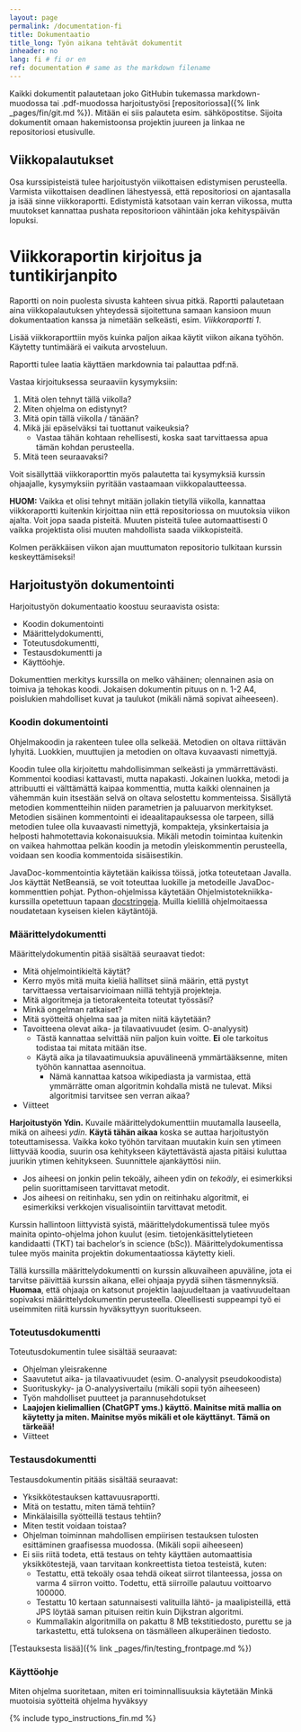 ```yaml
---
layout: page
permalink: /documentation-fi
title: Dokumentaatio
title_long: Työn aikana tehtävät dokumentit
inheader: no
lang: fi # fi or en
ref: documentation # same as the markdown filename
---
```

Kaikki dokumentit palautetaan joko GitHubin tukemassa markdown-muodossa tai .pdf-muodossa
harjoitustyösi [repositoriossa]({% link _pages/fin/git.md %}). 
Mitään ei siis palauteta esim. sähköpostitse. 
Sijoita dokumentit omaan hakemistoonsa projektin juureen ja linkaa ne repositoriosi etusivulle.

## Viikkopalautukset
Osa kurssipisteistä tulee harjoitustyön viikottaisen edistymisen perusteella. 
Varmista viikottaisen deadlinen lähestyessä, että repositoriosi on ajantasalla ja 
isää sinne viikkoraportti. Edistymistä katsotaan vain kerran viikossa, mutta muutokset kannattaa 
pushata repositorioon vähintään joka kehityspäivän lopuksi.

# Viikkoraportin kirjoitus ja tuntikirjanpito
Raportti on noin puolesta sivusta kahteen sivua pitkä. Raportti palautetaan aina 
viikkopalautuksen yhteydessä sijoitettuna samaan kansioon muun dokumentaation 
kanssa ja nimetään selkeästi, esim. *Viikkoraportti 1*. 

Lisää viikkoraporttiin 
myös kuinka paljon aikaa käytit viikon aikana työhön. 
Käytetty tuntimäärä ei vaikuta arvosteluun.

Raportti tulee laatia käyttäen markdownia tai palauttaa pdf:nä.

Vastaa kirjoituksessa seuraaviin kysymyksiin:
1. Mitä olen tehnyt tällä viikolla?
1. Miten ohjelma on edistynyt?
1. Mitä opin tällä viikolla / tänään?
1. Mikä jäi epäselväksi tai tuottanut vaikeuksia? 
    - Vastaa tähän kohtaan rehellisesti, koska saat tarvittaessa apua tämän kohdan perusteella.
1. Mitä teen seuraavaksi?

Voit sisällyttää viikkoraporttin myös palautetta tai kysymyksiä kurssin ohjaajalle, 
kysymyksiin pyritään vastaamaan viikkopalautteessa.

**HUOM:**
Vaikka et olisi tehnyt mitään jollakin tietyllä viikolla, kannattaa viikkoraportti kuitenkin kirjoittaa niin että repositoriossa on muutoksia viikon ajalta. Voit jopa saada pisteitä. Muuten pisteitä tulee automaattisesti 0 vaikka projektista olisi muuten mahdollista saada viikkopisteitä.

Kolmen peräkkäisen viikon ajan muuttumaton repositorio tulkitaan kurssin keskeyttämiseksi!

## Harjoitustyön dokumentointi

Harjoitustyön dokumentaatio koostuu seuraavista 
osista:
- Koodin dokumentointi
- Määrittelydokumentti, 
- Toteutusdokumentti, 
- Testausdokumentti ja 
- Käyttöohje.

Dokumenttien merkitys kurssilla on melko vähäinen; olennainen asia on toimiva ja tehokas koodi. 
Jokaisen dokumentin pituus on n. 1-2 A4, poislukien mahdolliset kuvat ja taulukot (mikäli nämä sopivat aiheeseen).

### Koodin dokumentointi
Ohjelmakoodin ja rakenteen tulee olla selkeää. Metodien on oltava riittävän lyhyitä. Luokkien, muuttujien ja metodien on oltava kuvaavasti nimettyjä.

Koodin tulee olla kirjoitettu mahdollisimman selkeästi ja ymmärrettävästi. Kommentoi koodiasi kattavasti, mutta napakasti. Jokainen luokka, metodi ja attribuutti ei välttämättä kaipaa kommenttia, mutta kaikki olennainen ja vähemmän kuin itsestään selvä on oltava selostettu kommenteissa. Sisällytä metodien kommentteihin niiden parametrien ja paluuarvon merkitykset. Metodien sisäinen kommentointi ei ideaalitapauksessa ole tarpeen, sillä metodien tulee olla kuvaavasti nimettyjä, kompakteja, yksinkertaisia ja helposti hahmotettavia kokonaisuuksia. Mikäli metodin toimintaa kuitenkin on vaikea hahmottaa pelkän koodin ja metodin yleiskommentin perusteella, voidaan sen koodia kommentoida sisäisestikin.

JavaDoc-kommentointia käytetään kaikissa töissä, jotka toteutetaan Javalla. Jos käyttät NetBeansiä, se voit toteuttaa luokille ja metodeille JavaDoc-kommenttien pohjat. 
Python-ohjelmissa käytetään Ohjelmistotekniikka-kurssilla opetettuun tapaan [docstringeja](https://ohjelmistotekniikka-hy.github.io/python/viikko6#docstring-ja-koodin-dokumentointi). 
Muilla kielillä ohjelmoitaessa noudatetaan kyseisen kielen käytäntöjä.

### Määrittelydokumentti
Määrittelydokumentin pitää sisältää seuraavat tiedot:

- Mitä ohjelmointikieltä käytät?
- Kerro myös mitä muita kieliä hallitset siinä määrin, että pystyt tarvittaessa vertaisarvioimaan niillä tehtyjä projekteja.
- Mitä algoritmeja ja tietorakenteita toteutat työssäsi?
- Minkä ongelman ratkaiset?
- Mitä syötteitä ohjelma saa ja miten niitä käytetään?
- Tavoitteena olevat aika- ja tilavaativuudet (esim. O-analyysit)
    - Tästä kannattaa selvittää niin paljon kuin voitte. **Ei** ole tarkoitus todistaa tai mitata mitään itse. 
    - Käytä aika ja tilavaatimuuksia apuvälineenä ymmärtääksenne, miten työhön kannattaa asennoitua. 
      - Nämä kannattaa katsoa wikipediasta ja varmistaa, että ymmärrätte oman algoritmin kohdalla mistä ne tulevat. Miksi algoritmisi tarvitsee sen verran aikaa? 
- Viitteet

**Harjoitustyön Ydin.** Kuvaile määrittelydokumenttiin muutamalla lauseella, mikä on aiheesi *ydin*. 
**Käytä tähän aikaa** koska se auttaa harjoitustyön 
toteuttamisessa. Vaikka koko työhön tarvitaan muutakin kuin sen ytimeen liittyvää koodia, suurin osa kehitykseen käytettävästä ajasta pitäisi kuluttaa juurikin ytimen kehitykseen. Suunnittele ajankäyttösi niin.  
- Jos aiheesi on jonkin pelin tekoäly, aiheen ydin on *tekoäly*, ei esimerkiksi pelin 
suorittamiseen tarvittavat metodit. 
- Jos aiheesi on reitinhaku, sen ydin on reitinhaku algoritmit, ei esimerkiksi verkkojen visualisointiin 
tarvittavat metodit. 

Kurssin hallintoon liittyvistä syistä, määrittelydokumentissä tulee myös mainita opinto-ohjelma johon kuulut (esim. tietojenkäsittelytieteen kandidaatti (TKT) 
tai bachelor’s in science (bSc)). Määrittelydokumentissa tulee myös mainita projektin dokumentaatiossa käytetty kieli.

Tällä kurssilla määrittelydokumentti on kurssin alkuvaiheen apuväline, jota ei tarvitse päivittää kurssin aikana, ellei ohjaaja pyydä siihen täsmennyksiä. 
**Huomaa**, että ohjaaja on katsonut projektin laajuudeltaan ja vaativuudeltaan sopivaksi määrittelydokumentin perusteella. 
Oleellisesti suppeampi työ ei useimmiten riitä kurssin hyväksyttyyn suoritukseen.

### Toteutusdokumentti
Toteutusdokumentin tulee sisältää seuraavat:

- Ohjelman yleisrakenne
- Saavutetut aika- ja tilavaativuudet (esim. O-analyysit pseudokoodista)
- Suorituskyky- ja O-analyysivertailu (mikäli sopii työn aiheeseen)
- Työn mahdolliset puutteet ja parannusehdotukset
- **Laajojen kielimallien (ChatGPT yms.) käyttö. Mainitse mitä mallia on käytetty ja miten. Mainitse myös mikäli et ole käyttänyt. Tämä on tärkeää!**
- Viitteet

### Testausdokumentti
Testausdokumentin pitääs sisältää seuraavat:

- Yksikkötestauksen kattavuusraportti.
- Mitä on testattu, miten tämä tehtiin?
- Minkälaisilla syötteillä testaus tehtiin?
- Miten testit voidaan toistaa?
- Ohjelman toiminnan mahdollisen empiirisen testauksen tulosten esittäminen graafisessa muodossa. (Mikäli sopii aiheeseen)
- Ei siis riitä todeta, että testaus on tehty käyttäen automaattisia yksikkötestejä, vaan tarvitaan konkreettista tietoa testeistä, kuten:
  - Testattu, että tekoäly osaa tehdä oikeat siirrot tilanteessa, jossa on varma 4 siirron voitto. Todettu, että siirroille palautuu voittoarvo 100000.
  - Testattu 10 kertaan satunnaisesti valituilla lähtö- ja maalipisteillä, että JPS löytää saman pituisen reitin kuin Dijkstran algoritmi.
  - Kummallakin algoritmilla on pakattu 8 MB tekstitiedosto, purettu se ja tarkastettu, että tuloksena on täsmälleen alkuperäinen tiedosto.

[Testauksesta lisää]({% link _pages/fin/testing_frontpage.md %})

### Käyttöohje
Miten ohjelma suoritetaan, miten eri toiminnallisuuksia käytetään
Minkä muotoisia syötteitä ohjelma hyväksyy

{% include typo_instructions_fin.md %}